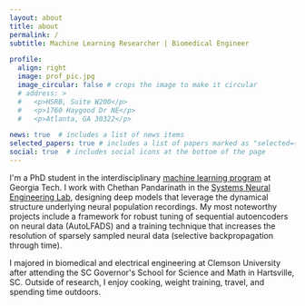 ```yaml
---
layout: about
title: about
permalink: /
subtitle: Machine Learning Researcher | Biomedical Engineer

profile:
  align: right
  image: prof_pic.jpg
  image_circular: false # crops the image to make it circular
  # address: >
  #   <p>HSRB, Suite W200</p>
  #   <p>1760 Haygood Dr NE</p>
  #   <p>Atlanta, GA 30322</p>

news: true  # includes a list of news items
selected_papers: true # includes a list of papers marked as "selected={true}"
social: true  # includes social icons at the bottom of the page
---
```


I'm a PhD student in the interdisciplinary [machine learning program](https://ml.gatech.edu/phd) at Georgia Tech. I work with Chethan Pandarinath in the [Systems Neural Engineering Lab](https://snel.gatech.edu/), designing deep models that leverage the dynamical structure underlying neural population recordings. My most noteworthy projects include a framework for robust tuning of sequential autoencoders on neural data (AutoLFADS) and a training technique that increases the resolution of sparsely sampled neural data (selective backpropagation through time).

I majored in biomedical and electrical engineering at Clemson University after attending the SC Governor's School for Science and Math in Hartsville, SC. Outside of research, I enjoy cooking, weight training, travel, and spending time outdoors. 
